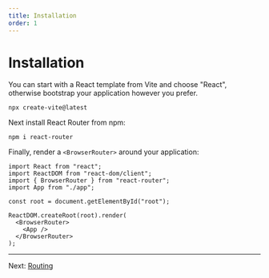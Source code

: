 ```yaml
---
title: Installation
order: 1
---
```


# Installation

You can start with a React template from Vite and choose "React", otherwise bootstrap your application however you prefer.

```shellscript nonumber
npx create-vite@latest
```

Next install React Router from npm:

```shellscript nonumber
npm i react-router
```

Finally, render a `<BrowserRouter>` around your application:

```tsx lines=[3,9-11]
import React from "react";
import ReactDOM from "react-dom/client";
import { BrowserRouter } from "react-router";
import App from "./app";

const root = document.getElementById("root");

ReactDOM.createRoot(root).render(
  <BrowserRouter>
    <App />
  </BrowserRouter>
);
```

---

Next: [Routing](./routing)
